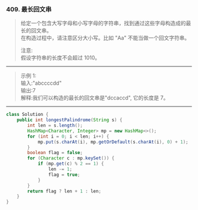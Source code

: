 ### 409. 最长回文串

>给定一个包含大写字母和小写字母的字符串，找到通过这些字母构造成的最长的回文串。  
>在构造过程中，请注意区分大小写。比如 "Aa" 不能当做一个回文字符串。
>
>注意:  
>假设字符串的长度不会超过 1010。
***
>示例 1:  
>输入:"abccccdd"  
>输出:7  
>解释:我们可以构造的最长的回文串是"dccaccd", 它的长度是 7。 
***
```java
class Solution {
    public int longestPalindrome(String s) {
        int len = s.length();
        HashMap<Character, Integer> mp = new HashMap<>();
        for (int i = 0; i < len; i++) {
            mp.put(s.charAt(i), mp.getOrDefault(s.charAt(i), 0) + 1);
        }
        boolean flag = false;
        for (Character c : mp.keySet()) {
            if (mp.get(c) % 2 == 1) {
                len -= 1;
                flag = true;
            }
        }
        return flag ? len + 1 : len;
    }
}
``` 

